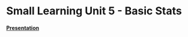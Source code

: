 # Small Learning Unit 5 - Basic Stats

#### [Presentation](https://docs.google.com/presentation/d/1CWp-cISNJbjUm2bbjhqshRmb_XYM0VqwE3PnbQPFBK4/edit?usp=sharing)
